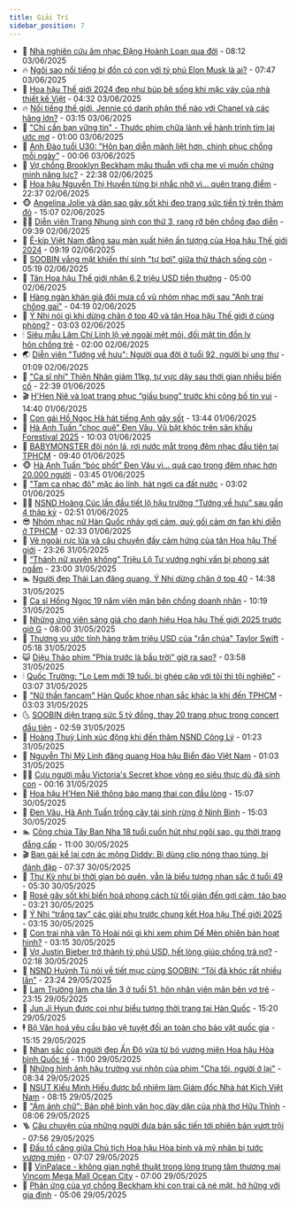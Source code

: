 ```yaml
---
title: Giải Trí
sidebar_position: 7
---
```


<!-- dantri-giai-tri:START -->
- 🤩 [Nhà nghiên cứu âm nhạc Đặng Hoành Loan qua đời](https://dantri.com.vn/giai-tri/nha-nghien-cuu-am-nhac-dang-hoanh-loan-qua-doi-20250603143144715.htm) - 08:12 03/06/2025
- 🔥 [Ngôi sao nổi tiếng bị đồn có con với tỷ phú Elon Musk là ai?](https://dantri.com.vn/giai-tri/ngoi-sao-noi-tieng-bi-don-co-con-voi-ty-phu-elon-musk-la-ai-20250603103814543.htm) - 07:47 03/06/2025
- 🚀 [Hoa hậu Thế giới 2024 đẹp như búp bê sống khi mặc váy của nhà thiết kế Việt](https://dantri.com.vn/giai-tri/hoa-hau-the-gioi-2024-dep-nhu-bup-be-song-khi-mac-vay-cua-nha-thiet-ke-viet-20250602164809562.htm) - 04:32 03/06/2025
- 🔥 [Nổi tiếng thế giới, Jennie có danh phận thế nào với Chanel và các hãng lớn?](https://dantri.com.vn/giai-tri/noi-tieng-the-gioi-jennie-co-danh-phan-the-nao-voi-chanel-va-cac-hang-lon-20250530135753932.htm) - 03:15 03/06/2025
- 🌈 [&quot;Chỉ cần bạn vững tin&quot; - Thước phim chữa lành về hành trình tìm lại ước mơ](https://dantri.com.vn/giai-tri/chi-can-ban-vung-tin-thuoc-phim-chua-lanh-ve-hanh-trinh-tim-lai-uoc-mo-20250602222624839.htm) - 01:00 03/06/2025
- 📝 [Anh Đào tuổi U30: &quot;Hôn bạn diễn mãnh liệt hơn, chinh phục chồng mỗi ngày&quot;](https://dantri.com.vn/giai-tri/anh-dao-tuoi-u30-hon-ban-dien-manh-liet-hon-chinh-phuc-chong-moi-ngay-20250602235405642.htm) - 00:06 03/06/2025
- 💪 [Vợ chồng Brooklyn Beckham mâu thuẫn với cha mẹ vì muốn chứng minh năng lực?](https://dantri.com.vn/giai-tri/vo-chong-brooklyn-beckham-mau-thuan-voi-cha-me-vi-muon-chung-minh-nang-luc-20250602201053403.htm) - 22:38 02/06/2025
- 🤡 [Hoa hậu Nguyễn Thị Huyền từng bị nhắc nhở vì... quên trang điểm](https://dantri.com.vn/giai-tri/hoa-hau-nguyen-thi-huyen-tung-bi-nhac-nho-vi-quen-trang-diem-20250602152732233.htm) - 22:37 02/06/2025
- 🐵 [Angelina Jolie  và dàn sao gây sốt khi đeo trang sức tiền tỷ trên thảm đỏ](https://dantri.com.vn/giai-tri/angelina-jolie-va-dan-sao-gay-sot-khi-deo-trang-suc-tien-ty-tren-tham-do-20250602154708870.htm) - 15:07 02/06/2025
- 🧑‍🏫 [Diễn viên Trang Nhung sinh con thứ 3, rạng rỡ bên chồng đạo diễn](https://dantri.com.vn/giai-tri/dien-vien-trang-nhung-sinh-con-thu-3-rang-ro-ben-chong-dao-dien-20250602154638970.htm) - 09:39 02/06/2025
- 💂 [Ê-kíp Việt Nam đằng sau màn xuất hiện ấn tượng của Hoa hậu Thế giới 2024](https://dantri.com.vn/giai-tri/e-kip-viet-nam-dang-sau-man-xuat-hien-an-tuong-cua-hoa-hau-the-gioi-2024-20250602153116688.htm) - 09:19 02/06/2025
- 🤠 [SOOBIN vắng mặt khiến thí sinh &quot;tự bơi&quot; giữa thử thách sống còn](https://dantri.com.vn/giai-tri/soobin-vang-mat-khien-thi-sinh-tu-boi-giua-thu-thach-song-con-20250602120427118.htm) - 05:19 02/06/2025
- 🫶 [Tân Hoa hậu Thế giới nhận 6,2 triệu USD tiền thưởng](https://dantri.com.vn/giai-tri/tan-hoa-hau-the-gioi-nhan-62-trieu-usd-tien-thuong-20250602092857793.htm) - 05:00 02/06/2025
- 🦏 [Hàng ngàn khán giả đội mưa cổ vũ nhóm nhạc mới sau &quot;Anh trai chông gai&quot;](https://dantri.com.vn/giai-tri/hang-ngan-khan-gia-doi-mua-co-vu-nhom-nhac-moi-sau-anh-trai-chong-gai-20250602103744335.htm) - 04:19 02/06/2025
- 🧰 [Ý Nhi nói gì khi dừng chân ở top 40 và tân Hoa hậu Thế giới ở cùng phòng?](https://dantri.com.vn/giai-tri/y-nhi-noi-gi-khi-dung-chan-o-top-40-va-tan-hoa-hau-the-gioi-o-cung-phong-20250602055859457.htm) - 03:03 02/06/2025
- 🕯 [Siêu mẫu Lâm Chí Linh lộ vẻ ngoài mệt mỏi, đối mặt tin đồn ly hôn chồng trẻ](https://dantri.com.vn/giai-tri/sieu-mau-lam-chi-linh-lo-ve-ngoai-met-moi-doi-mat-tin-don-ly-hon-chong-tre-20250601105026139.htm) - 02:00 02/06/2025
- 🌏 [Diễn viên &quot;Tướng về hưu&quot;: Người qua đời ở tuổi 92, người bị ung thư](https://dantri.com.vn/giai-tri/dien-vien-tuong-ve-huu-nguoi-qua-doi-o-tuoi-92-nguoi-bi-ung-thu-20250602020628498.htm) - 01:09 02/06/2025
- 🌈 [&quot;Ca sĩ nhí&quot; Thiện Nhân giảm 11kg, tự vực dậy sau thời gian nhiều biến cố](https://dantri.com.vn/giai-tri/ca-si-nhi-thien-nhan-giam-11kg-tu-vuc-day-sau-thoi-gian-nhieu-bien-co-20250601184753892.htm) - 22:39 01/06/2025
- 🎬 [H&#39;Hen Niê và loạt trang phục “giấu bụng” trước khi công bố tin vui](https://dantri.com.vn/giai-tri/hhen-nie-va-loat-trang-phuc-giau-bung-truoc-khi-cong-bo-tin-vui-20250601013305748.htm) - 14:40 01/06/2025
- 👀 [Con gái Hồ Ngọc Hà hát tiếng Anh gây sốt](https://dantri.com.vn/giai-tri/con-gai-ho-ngoc-ha-hat-tieng-anh-gay-sot-20250601180239616.htm) - 13:44 01/06/2025
- 🧰 [Hà Anh Tuấn &quot;chọc quê&quot; Đen Vâu, Vũ bật khóc trên sân khấu Forestival 2025](https://dantri.com.vn/giai-tri/ha-anh-tuan-choc-que-den-vau-vu-bat-khoc-tren-san-khau-forestival-2025-20250601132924204.htm) - 10:03 01/06/2025
- 🧰 [BABYMONSTER đội nón lá, rơi nước mắt trong đêm nhạc đầu tiên tại TPHCM](https://dantri.com.vn/giai-tri/babymonster-doi-non-la-roi-nuoc-mat-trong-dem-nhac-dau-tien-tai-tphcm-20250601134556547.htm) - 09:40 01/06/2025
- 🐵 [Hà Anh Tuấn “bóc phốt” Đen Vâu vì… quá cao trong đêm nhạc hơn 20.000 người](https://dantri.com.vn/giai-tri/ha-anh-tuan-boc-phot-den-vau-vi-qua-cao-trong-dem-nhac-hon-20000-nguoi-20250601095827726.htm) - 03:45 01/06/2025
- 🐘 [&quot;Tam ca nhạc đỏ&quot; mặc áo lính, hát ngợi ca đất nước](https://dantri.com.vn/giai-tri/tam-ca-nhac-do-mac-ao-linh-hat-ngoi-ca-dat-nuoc-20250601092200749.htm) - 03:02 01/06/2025
- 🧑‍💻 [NSND Hoàng Cúc lần đầu tiết lộ hậu trường “Tướng về hưu” sau gần 4 thập kỷ](https://dantri.com.vn/giai-tri/nsnd-hoang-cuc-lan-dau-tiet-lo-hau-truong-tuong-ve-huu-sau-gan-4-thap-ky-20250601090757937.htm) - 02:51 01/06/2025
- 😎 [Nhóm nhạc nữ Hàn Quốc nhảy gợi cảm, quỳ gối cảm ơn fan khi diễn ở TPHCM](https://dantri.com.vn/giai-tri/nhom-nhac-nu-han-quoc-nhay-goi-cam-quy-goi-cam-on-fan-khi-dien-o-tphcm-20250601071513764.htm) - 02:33 01/06/2025
- 🧰 [Vẻ ngoài rực lửa và câu chuyện đầy cảm hứng của tân Hoa hậu Thế giới](https://dantri.com.vn/giai-tri/ve-ngoai-ruc-lua-va-cau-chuyen-day-cam-hung-cua-tan-hoa-hau-the-gioi-20250601003219807.htm) - 23:26 31/05/2025
- 🧰 [“Thánh nữ xuyên không” Triệu Lộ Tư vướng nghi vấn bị phong sát ngầm](https://dantri.com.vn/giai-tri/thanh-nu-xuyen-khong-trieu-lo-tu-vuong-nghi-van-bi-phong-sat-ngam-20250531085432622.htm) - 23:00 31/05/2025
- 🏊 [Người đẹp Thái Lan đăng quang, Ý Nhi dừng chân ở top 40](https://dantri.com.vn/giai-tri/nguoi-dep-thai-lan-dang-quang-y-nhi-dung-chan-o-top-40-20250531201920167.htm) - 14:38 31/05/2025
- 🌋 [Ca sĩ Hồng Ngọc 19 năm viên mãn bên chồng doanh nhân](https://dantri.com.vn/giai-tri/ca-si-hong-ngoc-19-nam-vien-man-ben-chong-doanh-nhan-20250531092957663.htm) - 10:19 31/05/2025
- 🔭 [Những ứng viên sáng giá cho danh hiệu Hoa hậu Thế giới 2025 trước giờ G](https://dantri.com.vn/giai-tri/nhung-ung-vien-sang-gia-cho-danh-hieu-hoa-hau-the-gioi-2025-truoc-gio-g-20250531130604699.htm) - 08:00 31/05/2025
- 📝 [Thương vụ ước tính hàng trăm triệu USD của &quot;rắn chúa&quot; Taylor Swift](https://dantri.com.vn/giai-tri/thuong-vu-uoc-tinh-hang-tram-trieu-usd-cua-ran-chua-taylor-swift-20250531100025449.htm) - 05:18 31/05/2025
- 😺 [Diệu Thảo phim &quot;Phía trước là bầu trời” giờ ra sao?](https://dantri.com.vn/giai-tri/dieu-thao-phim-phia-truoc-la-bau-troi-gio-ra-sao-20250531105841531.htm) - 03:58 31/05/2025
- 🕯 [Quốc Trường: &quot;Lọ Lem mới 19 tuổi, bị ghép cặp với tôi thì tội nghiệp&quot;](https://dantri.com.vn/giai-tri/quoc-truong-lo-lem-moi-19-tuoi-bi-ghep-cap-voi-toi-thi-toi-nghiep-20250531021026477.htm) - 03:07 31/05/2025
- 🦄 [&quot;Nữ thần fancam&quot; Hàn Quốc khoe nhan sắc khác lạ khi đến TPHCM](https://dantri.com.vn/giai-tri/nu-than-fancam-han-quoc-khoe-nhan-sac-khac-la-khi-den-tphcm-20250531085045746.htm) - 03:03 31/05/2025
- 🌜 [SOOBIN diện trang sức 5 tỷ đồng, thay 20 trang phục trong concert đầu tiên](https://dantri.com.vn/giai-tri/soobin-dien-trang-suc-5-ty-dong-thay-20-trang-phuc-trong-concert-dau-tien-20250531041434706.htm) - 02:59 31/05/2025
- 👹 [Hoàng Thuỳ Linh xúc động khi đến thăm NSND Công Lý](https://dantri.com.vn/giai-tri/hoang-thuy-linh-xuc-dong-khi-den-tham-nsnd-cong-ly-20250530221942892.htm) - 01:23 31/05/2025
- 🚀 [Nguyễn Thị Mỹ Linh đăng quang Hoa hậu Biển đảo Việt Nam](https://dantri.com.vn/giai-tri/nguyen-thi-my-linh-dang-quang-hoa-hau-bien-dao-viet-nam-20250531073024859.htm) - 01:03 31/05/2025
- 🧑‍💻 [Cựu người mẫu Victoria&#39;s Secret khoe vòng eo siêu thực dù đã sinh con](https://dantri.com.vn/giai-tri/cuu-nguoi-mau-victorias-secret-khoe-vong-eo-sieu-thuc-du-da-sinh-con-20250531004404087.htm) - 00:16 31/05/2025
- 🦩 [Hoa hậu H&#39;Hen Niê thông báo mang thai con đầu lòng](https://dantri.com.vn/giai-tri/hoa-hau-hhen-nie-thong-bao-mang-thai-con-dau-long-20250528221143416.htm) - 15:07 30/05/2025
- 💫 [Đen Vâu, Hà Anh Tuấn trồng cây tái sinh rừng ở Ninh Bình](https://dantri.com.vn/giai-tri/den-vau-ha-anh-tuan-trong-cay-tai-sinh-rung-o-ninh-binh-20250530135041000.htm) - 15:03 30/05/2025
- 🏊 [Công chúa Tây Ban Nha 18 tuổi cuốn hút như ngôi sao, gu thời trang đẳng cấp](https://dantri.com.vn/giai-tri/cong-chua-tay-ban-nha-18-tuoi-cuon-hut-nhu-ngoi-sao-gu-thoi-trang-dang-cap-20250530120927594.htm) - 11:00 30/05/2025
- 🎬 [Bạn gái kể lại cơn ác mộng Diddy: Bị dùng clip nóng thao túng, bị đánh đập](https://dantri.com.vn/giai-tri/ban-gai-ke-lai-con-ac-mong-diddy-bi-dung-clip-nong-thao-tung-bi-danh-dap-20250530121356355.htm) - 07:37 30/05/2025
- 💃 [Thư Kỳ như bị thời gian bỏ quên, vẫn là biểu tượng nhan sắc ở tuổi 49](https://dantri.com.vn/giai-tri/thu-ky-nhu-bi-thoi-gian-bo-quen-van-la-bieu-tuong-nhan-sac-o-tuoi-49-20250529123350087.htm) - 05:30 30/05/2025
- 🌊 [Rosé gây sốt khi biến hoá phong cách từ tối giản đến gợi cảm, táo bạo](https://dantri.com.vn/giai-tri/rose-gay-sot-khi-bien-hoa-phong-cach-tu-toi-gian-den-goi-cam-tao-bao-20250530033716098.htm) - 03:21 30/05/2025
- 🧰 [Ý Nhi “trắng tay” các giải phụ trước chung kết Hoa hậu Thế giới 2025](https://dantri.com.vn/giai-tri/y-nhi-trang-tay-cac-giai-phu-truoc-chung-ket-hoa-hau-the-gioi-2025-20250530092716642.htm) - 03:15 30/05/2025
- 🦣 [Con trai nhà văn Tô Hoài nói gì khi xem phim Dế Mèn phiên bản hoạt hình?](https://dantri.com.vn/giai-tri/con-trai-nha-van-to-hoai-noi-gi-khi-xem-phim-de-men-phien-ban-hoat-hinh-20250530014756565.htm) - 03:15 30/05/2025
- 🥷 [Vợ Justin Bieber trở thành tỷ phú USD, hết lòng giúp chồng trả nợ?](https://dantri.com.vn/giai-tri/vo-justin-bieber-tro-thanh-ty-phu-usd-het-long-giup-chong-tra-no-20250529124304486.htm) - 02:18 30/05/2025
- 🦏 [NSND Huỳnh Tú nói về tiết mục cùng SOOBIN: “Tôi đã khóc rất nhiều lần”](https://dantri.com.vn/giai-tri/nsnd-huynh-tu-noi-ve-tiet-muc-cung-soobin-toi-da-khoc-rat-nhieu-lan-20250529161530683.htm) - 23:24 29/05/2025
- 🫶 [Lam Trường làm cha lần 3 ở tuổi 51, hôn nhân viên mãn bên vợ trẻ](https://dantri.com.vn/giai-tri/lam-truong-lam-cha-lan-3-o-tuoi-51-hon-nhan-vien-man-ben-vo-tre-20250529151352784.htm) - 23:15 29/05/2025
- 💼 [Jun Ji Hyun được coi như biểu tượng thời trang tại Hàn Quốc](https://dantri.com.vn/giai-tri/jun-ji-hyun-duoc-coi-nhu-bieu-tuong-thoi-trang-tai-han-quoc-20250529152514237.htm) - 15:20 29/05/2025
- 🕴 [Bộ Văn hoá yêu cầu bảo vệ tuyệt đối an toàn cho bảo vật quốc gia](https://dantri.com.vn/giai-tri/bo-van-hoa-yeu-cau-bao-ve-tuyet-doi-an-toan-cho-bao-vat-quoc-gia-20250529164242022.htm) - 15:15 29/05/2025
- 🐲 [Nhan sắc của người đẹp Ấn Độ vừa từ bỏ vương miện Hoa hậu Hòa bình Quốc tế](https://dantri.com.vn/giai-tri/nhan-sac-cua-nguoi-dep-an-do-vua-tu-bo-vuong-mien-hoa-hau-hoa-binh-quoc-te-20250529144128214.htm) - 11:00 29/05/2025
- 🐘 [Những hình ảnh hậu trường vui nhộn của phim &quot;Cha tôi, người ở lại&quot;](https://dantri.com.vn/giai-tri/nhung-hinh-anh-hau-truong-vui-nhon-cua-phim-cha-toi-nguoi-o-lai-20250529121620329.htm) - 08:34 29/05/2025
- 🤭 [NSƯT Kiều Minh Hiếu được bổ nhiệm làm Giám đốc Nhà hát Kịch Việt Nam](https://dantri.com.vn/giai-tri/nsut-kieu-minh-hieu-duoc-bo-nhiem-lam-giam-doc-nha-hat-kich-viet-nam-20250529145926725.htm) - 08:15 29/05/2025
- 💯 [&quot;Ám ảnh chữ&quot;: Bản phê bình văn học dày dặn của nhà thơ Hữu Thỉnh](https://dantri.com.vn/giai-tri/am-anh-chu-ban-phe-binh-van-hoc-day-dan-cua-nha-tho-huu-thinh-20250529144356073.htm) - 08:06 29/05/2025
- 🪜 [Câu chuyện của những người đưa bản sắc tiến tới phiên bản vượt trội](https://dantri.com.vn/giai-tri/cau-chuyen-cua-nhung-nguoi-dua-ban-sac-tien-toi-phien-ban-vuot-troi-20250529143938314.htm) - 07:56 29/05/2025
- 👹 [Đấu tố căng giữa Chủ tịch Hoa hậu Hòa bình và mỹ nhân bị tước vương miện](https://dantri.com.vn/giai-tri/dau-to-cang-giua-chu-tich-hoa-hau-hoa-binh-va-my-nhan-bi-tuoc-vuong-mien-20250529120812198.htm) - 07:07 29/05/2025
- 🧑‍🏫 [VinPalace - không gian nghệ thuật trong lòng trung tâm thương mại Vincom Mega Mall Ocean City](https://dantri.com.vn/giai-tri/vinpalace-khong-gian-nghe-thuat-trong-long-trung-tam-thuong-mai-vincom-mega-mall-ocean-city-20250529135135719.htm) - 07:00 29/05/2025
- 🐘 [Phản ứng của vợ chồng Beckham khi con trai cả né mặt, hờ hững với gia đình](https://dantri.com.vn/giai-tri/phan-ung-cua-vo-chong-beckham-khi-con-trai-ca-ne-mat-ho-hung-voi-gia-dinh-20250528160826813.htm) - 05:06 29/05/2025<!-- dantri-giai-tri:END -->
